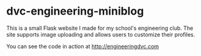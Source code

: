 # dvc-engineering-miniblog
This is a small Flask website I made for my school's engineering club. The site supports image uploading and allows users to customize their profiles.

You can see the code in action at http://engineeringdvc.com
